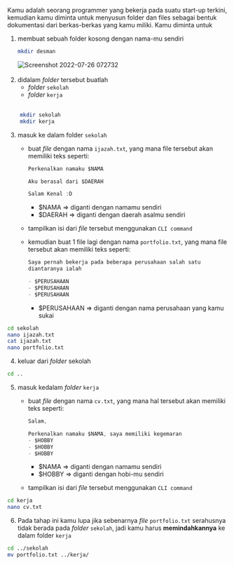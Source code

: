 Kamu adalah seorang programmer yang bekerja pada suatu start-up terkini, kemudian kamu diminta untuk menyusun folder dan files sebagai bentuk dokumentasi dari berkas-berkas yang kamu miliki. Kamu diminta untuk

1. membuat sebuah folder kosong dengan nama-mu sendiri
    ```bash
    mkdir desman
    ```
    ![Screenshot 2022-07-26 072732](https://user-images.githubusercontent.com/107124396/180897135-e5143b2d-43b3-45d1-8a04-5628422e39f8.png)
    <br><br>
2. didalam *folder* tersebut buatlah
    - *folder* `sekolah`
    - *folder* `kerja`
    <br>
```bash
    mkdir sekolah
    mkdir kerja
```

3. masuk ke dalam folder `sekolah`
    - buat *file* dengan nama `ijazah.txt`, yang mana file tersebut akan memiliki teks seperti:

        ```jsx
        Perkenalkan namaku $NAMA

        Aku berasal dari $DAERAH

        Salam Kenal :D
        ```

        - $NAMA ⇒ diganti dengan namamu sendiri
        - $DAERAH ⇒ diganti dengan daerah asalmu sendiri
    - tampilkan isi dari *file* tersebut menggunakan `CLI command`
    - kemudian buat 1 file lagi dengan nama `portfolio.txt`, yang mana file tersebut akan memiliki teks seperti:

        ```jsx
        Saya pernah bekerja pada beberapa perusahaan salah satu 
        diantaranya ialah

        - $PERUSAHAAN
        - $PERUSAHAAN
        - $PERUSAHAAN
        ```

        - $PERUSAHAAN ⇒ diganti dengan nama perusahaan yang kamu sukai
```bash
cd sekolah
nano ijazah.txt
cat ijazah.txt
nano portfolio.txt
```

4. keluar dari *folder* sekolah
```bash
cd ..
```
5. masuk kedalam *folder* `kerja`
    - buat *file* dengan nama `cv.txt`, yang mana hal tersebut akan memiliki teks seperti:

        ```jsx
        Salam,

        Perkenalkan namaku $NAMA, saya memiliki kegemaran
        - $HOBBY
        - $HOBBY
        - $HOBBY
        ```

        - $NAMA ⇒ diganti dengan namamu sendiri
        - $HOBBY ⇒ diganti dengan hobi-mu sendiri
    - tampilkan isi dari *file* tersebut menggunakan `CLI command`
```bash
cd kerja
nano cv.txt
```
6. Pada tahap ini kamu lupa jika sebenarnya *file* `portfolio.txt` serahusnya tidak berada pada *folder* `sekolah`, jadi kamu harus **memindahkannya** ke dalam folder `kerja`
```bash
cd ../sekolah
mv portfolio.txt ../kerja/
```